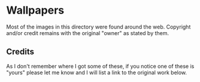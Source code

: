 # Wallpapers

Most of the images in this directory were found around the web. Copyright and/or credit
remains with the original "owner" as stated by them. 

## Credits

As I don't remember where I got some of these, if you notice one of these is "yours" 
please let me know and I will list a link to the original work below.